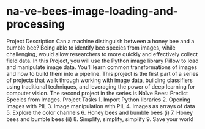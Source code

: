 # na-ve-bees-image-loading-and-processing
Project Description Can a machine distinguish between a honey bee and a bumble bee? Being able to identify bee species from images, while challenging, would allow researchers to more quickly and effectively collect field data. In this Project, you will use the Python image library Pillow to load and manipulate image data. You'll learn common transformations of images and how to build them into a pipeline.  This project is the first part of a series of projects that walk through working with image data, building classifiers using traditional techniques, and leveraging the power of deep learning for computer vision. The second project in the series is Naïve Bees: Predict Species from Images.  Project Tasks 1. Import Python libraries 2. Opening images with PIL 3. Image manipulation with PIL 4. Images as arrays of data 5. Explore the color channels 6. Honey bees and bumble bees (i) 7. Honey bees and bumble bees (ii) 8. Simplify, simplify, simplify 9. Save your work!
